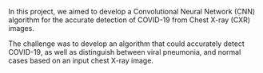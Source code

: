 In this project, we aimed to develop a Convolutional Neural
Network (CNN) algorithm for the accurate detection of
COVID-19 from Chest X-ray (CXR) images.

The challenge was to develop an algorithm that could
accurately detect COVID-19, as well as distinguish between
viral pneumonia, and normal cases based on an input chest
X-ray image.
